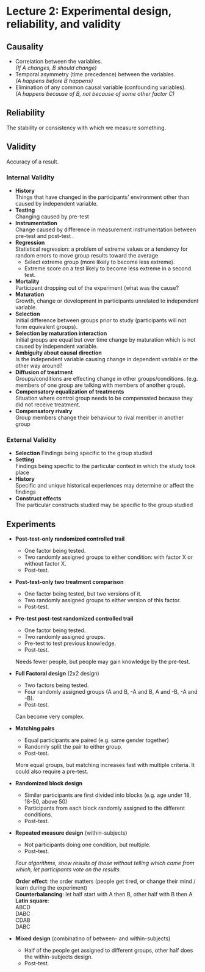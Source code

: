 # Lecture 2: Experimental design, reliability, and validity

## Causality
- Correlation between the variables.  
  _(If A changes, B should change)_
- Temporal asymmetry (time precedence) between the variables.  
  _(A happens before B happens)_
- Elimination of any common causal variable (confounding variables).  
  _(A happens because of B, not because of some other factor C)_

## Reliability
The stability or consistency with which we measure something.

## Validity
Accuracy of a result.

### Internal Validity
- **History**  
  Things that have changed in the participants’ environment other than caused by independent variable.
- **Testing**  
  Changing caused by pre-test
- **Instrumentation**  
  Change caused by difference in measurement instrumentation between pre-test and post-test .
- **Regression**  
  Statistical regression: a problem of extreme values or a tendency for random errors to move group results toward the average
  - Select extreme group (more likely to become less extreme).
  - Extreme score on a test likely to become less extreme in a second test.
- **Mortality**  
  Participant dropping out of the experiment (what was the cause?
- **Maturation**  
  Growth, change or development in participants unrelated to independent variable.
- **Selection**  
  Initial difference between groups prior to study (participants will not form equivalent groups).
- **Selection by maturation interaction**  
  Initial groups are equal but over time change by maturation which is not caused by independent variable.
- **Ambiguity about causal direction**  
  Is the independent variable causing change in dependent variable or the other way around?
- **Diffusion of treatment**  
  Groups/conditions are effecting change in other groups/conditions. (e.g. members of one group are talking with members of another group).
- **Compensatory equalization of treatments**  
  Situation where control group needs to be compensated because they did not receive treatment.
- **Compensatory rivalry**  
  Group members change their behaviour to rival member in another group

### External Validity
- **Selection**
  Findings being specific to the group studied
- **Setting**  
  Findings being specific to the particular context in which the study took place
- **History**  
  Specific and unique historical experiences may determine or affect the findings
- **Construct effects**  
  The particular constructs studied may be specific to the group studied 

## Experiments
- **Post-test-only randomized controlled trail**
  - One factor being tested.  
  - Two randomly assigned groups to either condition: with factor X or without factor X.  
  - Post-test.
- **Post-test-only two treatment comparison**
  - One factor being tested, but two versions of it.  
  - Two randomly assigned groups to either version of this factor.  
  - Post-test.
- **Pre-test post-test randomized controlled trail**
  - One factor being tested.  
  - Two randomly assigned groups.  
  - Pre-test to test previous knowledge.  
  - Post-test.

  Needs fewer people, but people may gain knowledge by the pre-test.
- **Full Factoral design** (2x2 design)  
  - Two factors being tested.
  - Four randomly assigned groups (A and B, -A and B, A and -B, -A and -B).
  - Post-test.

  Can become very complex.
- **Matching pairs**
  - Equal participants are paired (e.g. same gender together)
  - Randomly split the pair to either group.
  - Post-test.
  
  More equal groups, but matching increases fast with multiple criteria. It could also require a pre-test.
- **Randomized block design**
  - Similar participants are first divided into blocks (e.g. age under 18, 18-50, above 50)
  - Participants from each block randomly assigned to the different conditions.
  - Post-test.
- **Repeated measure design** (within-subjects)
  - Not participants doing one condition, but multiple.
  - Post-test.
  
  _Four algorithms, show results of those without telling which came from which, let participants vote on the results_  
  
  **Order effect**: the order matters (people get tired, or change their mind / learn during the experiment)  
  **Counterbalancing**: let half start with A then B, other half with B then A  
  **Latin square**:  
  ABCD  
  DABC  
  CDAB  
  DABC
- **Mixed design** (combinatino of between- and within-subjects)
  - Half of the people get assigned to different groups, other half does the within-subjects design.
  - Post-test.
  
